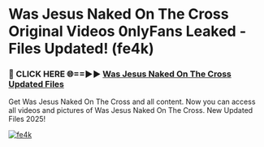 # Was Jesus Naked On The Cross Original Videos 0nlyFans Leaked - Files Updated! (fe4k)

<h3>🔴 CLICK HERE 🌐==►► <a href="https://tinyurl.com/yckcrads" rel="nofollow">Was Jesus Naked On The Cross Updated Files</a></h3>

Get Was Jesus Naked On The Cross and all content. Now you can access all videos and pictures of Was Jesus Naked On The Cross. New Updated Files 2025!

[![fe4k](https://i.imgur.com/hpKpOFt.gif)](https://tinyurl.com/yckcrads)
